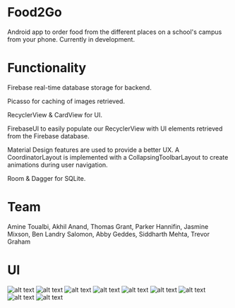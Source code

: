 # Food2Go

Android app to order food from the different places on a school's campus from your phone. Currently in development. 

# Functionality
Firebase real-time database storage for backend.

Picasso for caching of images retrieved. 

RecyclerView & CardView for UI. 

FirebaseUI to easily populate our RecyclerView with UI elements retrieved from the Firebase database.

Material Design features are used to provide a better UX. A CoordinatorLayout is implemented with a CollapsingToolbarLayout to create animations during user navigation. 

Room & Dagger for SQLite. 

# Team
 
 Amine Toualbi,
 Akhil Anand,
 Thomas Grant, 
 Parker Hannifin,
 Jasmine Mixson,
 Ben Landry Salomon,
 Abby Geddes,
 Siddharth Mehta,
 Trevor Graham


# UI

![alt text](http://image.noelshack.com/fichiers/2019/20/7/1558221574-food2go1.png)
![alt text](http://image.noelshack.com/fichiers/2019/20/7/1558238545-food2go2.png)
![alt text](http://image.noelshack.com/fichiers/2019/20/7/1558238548-food2go3.png)
![alt text](https://image.noelshack.com/fichiers/2019/47/5/1574463085-screenshot-20191121-171134.jpg)
![alt text](https://image.noelshack.com/fichiers/2019/47/5/1574463185-screenshot-20191121-171141.jpg)
![alt text](https://image.noelshack.com/fichiers/2019/47/5/1574463224-screenshot-20191121-171151.jpg)
![alt text](https://image.noelshack.com/fichiers/2019/47/5/1574463235-screenshot-20191121-171255.jpg)
![alt text](https://image.noelshack.com/fichiers/2019/47/5/1574463229-screenshot-20191121-171314.jpg)
![alt text](https://image.noelshack.com/fichiers/2019/47/5/1574463589-screenshot-20191122-155808.jpg)



